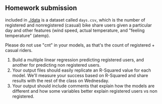 ## Homework submission

included in [./data](https://github.com/TeachingDataScience/data-science-course/tree/forstudentviewing/09_linear_regression/data) is a dataset called `days.csv`, which is the number of registered and nonregistered (casual) bike share users given a particular day and other features (wind speed, actual temperature, and "feeling temperature" (atemp). 

Please do not use "cnt" in your models, as that's the count of registered + casual riders.

1. Build a multiple linear regression predicting registered users, and another for predicting non registered users.
2. Your output files should easily replicate an R-Squared value for each model. We'll measure your success based on R-Squared and share results with the rest of the class on Wednesday.
3. Your output should include comments that explain how the models are different and how some variables better explain registered users vs non registered. 
